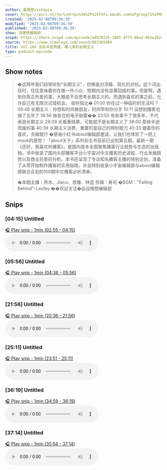 ```yaml
---
author: 看理想vistopia
cover: https://wsrv.nl/?url=https%3A%2F%2Ffdfs.xmcdn.com%2Fgroup71%2FM07%2F03%2F0C%2FwKgO2V6iTd_QHgIPAANePhgoryg304.jpg&w=200&h=200
created: '2025-02-08T09:36:39'
modified: '2025-02-08T09:36:39'
published: '2025-02-08T09:36:39'
show: 没理想编辑部
snipd: https://share.snipd.com/episode/a4970225-1065-4f75-86a2-9b2e262c6112
source: https://www.ximalaya.com/sound/803365804
title: Vol.160 没有半途而废，哪儿来的长期主义
type: podcast-episode
---
```



## Show notes
> �这两年我们经常听到“长期主义”，仿佛是对浮躁、简化的对抗。这个词出现时，往往意味着你在做一件小众、短期内没有显著回报的事。但是啊，遇到你真正热爱的事，大概是不会思考长期主义的。而遇到喜欢的事之前，允许自己有无限次试错机会。
> ️ 收听指北� 
> 01:00 你在过一种临时的生活吗？
> 06:48 长期主义：你想和时间做朋友，时间早和你分手
> 10:11 没想到播客也做了五年了
> 18:56 做各位的电子敌蜜��
> 23:50 有些事干了很多年，不代表是长期主义
> 28:09 太看重结果，可能就不是长期主义了
> 38:00 那些半途而废的事
> 40:39 长期主义消费，重要的是自己的辨别能力
> 45:33 跟着你的喜欢，去做就行
> �感谢小红书about编辑部邀请，让我们也体验了一把上mook的感觉！「about关于」系列杂志书目前已出到第五期。最新一期《还好，我喜欢听播客》，是国内首本全面聚焦播客行业趋势与生态的出版物。书中收录了国内头部播客平台小宇宙对中文播客历史进程、行业发展趋势以及商业前景的分析。本书还呈现了专访知名播客主播的特别企划，准备了从零开始制作播客的实用指南，并且特别收录小宇宙编辑部与about编辑部联合企划的100期中文播客必听清单。
> 
> 
> �本期主播：荞木、Jiarui、思臻、林蓝
> ️剪辑：寿司
> �BGM："Falling Behind"-Laufey
> ��欢迎关注�@没理想编辑部

## Snips
### [04:15] Untitled
[🎧 Play snip - 1min️ (02:55 - 04:15)](https://share.snipd.com/snip/cee1506e-f327-48af-9efd-f8853c85ee57)
<audio controls> <source src="https://jt.ximalaya.com//GKwRIRwLfI1sASpjWgNifOQY.m4a?channel=rss&album_id=32263017&track_id=803365804&uid=16052400&jt=https://aod.cos.tx.xmcdn.com/storages/d473-audiofreehighqps/54/9D/GKwRIRwLfI1sASpjWgNifOQY.m4a#t=02:55,04:15"> </audio>
### [05:56] Untitled
[🎧 Play snip - 1min️ (04:36 - 05:56)](https://share.snipd.com/snip/165a835b-37ca-4c99-b9dd-b33819f8730b)
<audio controls> <source src="https://jt.ximalaya.com//GKwRIRwLfI1sASpjWgNifOQY.m4a?channel=rss&album_id=32263017&track_id=803365804&uid=16052400&jt=https://aod.cos.tx.xmcdn.com/storages/d473-audiofreehighqps/54/9D/GKwRIRwLfI1sASpjWgNifOQY.m4a#t=04:36,05:56"> </audio>
### [21:56] Untitled
[🎧 Play snip - 1min️ (20:36 - 21:56)](https://share.snipd.com/snip/a9d71576-a433-4e13-92d2-9f57fe59a61e)
<audio controls> <source src="https://jt.ximalaya.com//GKwRIRwLfI1sASpjWgNifOQY.m4a?channel=rss&album_id=32263017&track_id=803365804&uid=16052400&jt=https://aod.cos.tx.xmcdn.com/storages/d473-audiofreehighqps/54/9D/GKwRIRwLfI1sASpjWgNifOQY.m4a#t=20:36,21:56"> </audio>
### [25:11] Untitled
[🎧 Play snip - 1min️ (23:51 - 25:11)](https://share.snipd.com/snip/ce80eeac-0fb1-4a5f-a2b5-e570d2a5f6a3)
<audio controls> <source src="https://jt.ximalaya.com//GKwRIRwLfI1sASpjWgNifOQY.m4a?channel=rss&album_id=32263017&track_id=803365804&uid=16052400&jt=https://aod.cos.tx.xmcdn.com/storages/d473-audiofreehighqps/54/9D/GKwRIRwLfI1sASpjWgNifOQY.m4a#t=23:51,25:11"> </audio>
### [36:19] Untitled
[🎧 Play snip - 1min️ (34:59 - 36:19)](https://share.snipd.com/snip/90643667-c1cb-4058-91af-df720ca52b2b)
<audio controls> <source src="https://jt.ximalaya.com//GKwRIRwLfI1sASpjWgNifOQY.m4a?channel=rss&album_id=32263017&track_id=803365804&uid=16052400&jt=https://aod.cos.tx.xmcdn.com/storages/d473-audiofreehighqps/54/9D/GKwRIRwLfI1sASpjWgNifOQY.m4a#t=34:59,36:19"> </audio>
### [37:14] Untitled
[🎧 Play snip - 1min️ (35:54 - 37:14)](https://share.snipd.com/snip/f561f5b8-3ee0-4a3e-bb62-e73015fb398c)
<audio controls> <source src="https://jt.ximalaya.com//GKwRIRwLfI1sASpjWgNifOQY.m4a?channel=rss&album_id=32263017&track_id=803365804&uid=16052400&jt=https://aod.cos.tx.xmcdn.com/storages/d473-audiofreehighqps/54/9D/GKwRIRwLfI1sASpjWgNifOQY.m4a#t=35:54,37:14"> </audio>
